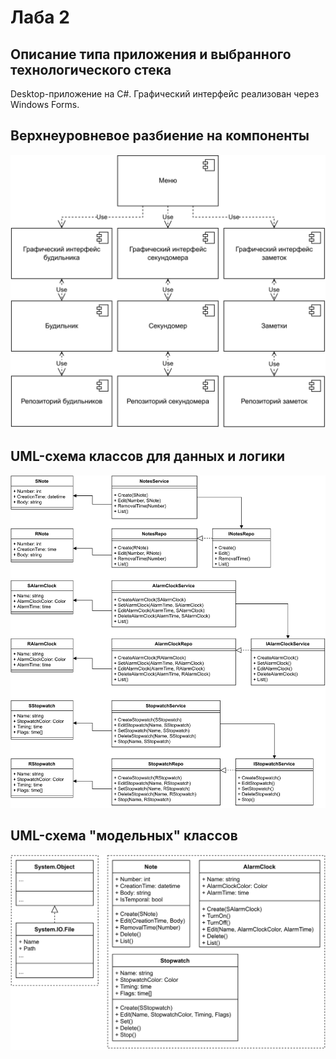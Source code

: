 # Лаба 2
## Описание типа приложения и выбранного технологического стека
Desktop-приложение на C#. Графический интерфейс реализован через Windows Forms.

## Верхнеуровневое разбиение на компоненты
![Лаба-Схема компонентов](https://github.com/izen57/PPO/blob/005f61d72e777f0f89d859bb1026fd7e9c967d80/%D0%9B%D0%B0%D0%B1%D0%B0-%D0%A1%D1%85%D0%B5%D0%BC%D0%B0%20%D0%BA%D0%BE%D0%BC%D0%BF%D0%BE%D0%BD%D0%B5%D0%BD%D1%82%D0%BE%D0%B2.svg)

## UML-схема классов для данных и логики
![Лаба-UML](https://github.com/izen57/PPO/blob/3e6bf93753ef26e55083d2ce8af0fa8f73598926/%D0%9B%D0%B0%D0%B1%D0%B0-UML.svg)

## UML-схема "модельных" классов
![Лаба-UML модельных](https://github.com/izen57/PPO/blob/005f61d72e777f0f89d859bb1026fd7e9c967d80/%D0%9B%D0%B0%D0%B1%D0%B0-UML%20%D0%BC%D0%BE%D0%B4%D0%B5%D0%BB%D1%8C%D0%BD%D1%8B%D1%85.svg)
